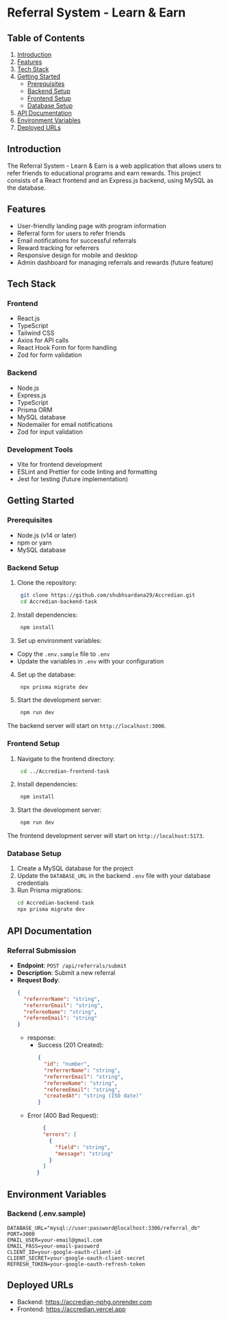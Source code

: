 # Referral System - Learn & Earn

## Table of Contents
1. [Introduction](#introduction)
2. [Features](#features)
3. [Tech Stack](#tech-stack)
4. [Getting Started](#getting-started)
   - [Prerequisites](#prerequisites)
   - [Backend Setup](#backend-setup)
   - [Frontend Setup](#frontend-setup)
   - [Database Setup](#database-setup)
5. [API Documentation](#api-documentation)
6. [Environment Variables](#environment-variables)
7. [Deployed URLs](#deployment-urls)

## Introduction

The Referral System - Learn & Earn is a web application that allows users to refer friends to educational programs and earn rewards. This project consists of a React frontend and an Express.js backend, using MySQL as the database.

## Features

- User-friendly landing page with program information
- Referral form for users to refer friends
- Email notifications for successful referrals
- Reward tracking for referrers
- Responsive design for mobile and desktop
- Admin dashboard for managing referrals and rewards (future feature)

## Tech Stack

### Frontend
- React.js
- TypeScript
- Tailwind CSS
- Axios for API calls
- React Hook Form for form handling
- Zod for form validation

### Backend
- Node.js
- Express.js
- TypeScript
- Prisma ORM
- MySQL database
- Nodemailer for email notifications
- Zod for input validation

### Development Tools
- Vite for frontend development
- ESLint and Prettier for code linting and formatting
- Jest for testing (future implementation)

## Getting Started

### Prerequisites

- Node.js (v14 or later)
- npm or yarn
- MySQL database

### Backend Setup

1. Clone the repository:
   ```bash
    git clone https://github.com/shubhsardana29/Accredian.git
    cd Accredian-backend-task
   ```
2. Install dependencies:
   ```bash
    npm install
   ```
3. Set up environment variables:
  - Copy the `.env.sample` file to `.env`
  - Update the variables in `.env` with your configuration

4. Set up the database:
   ```bash
    npx prisma migrate dev
   ```
5. Start the development server:
   ```bash
    npm run dev
   ```
The backend server will start on `http://localhost:3000`.

### Frontend Setup

1. Navigate to the frontend directory:
   ```bash
    cd ../Accredian-frontend-task
   ```
2. Install dependencies:
   ```bash
    npm install
   ```
3. Start the development server:
   ```bash
    npm run dev
   ```
The frontend development server will start on `http://localhost:5173`.

### Database Setup

1. Create a MySQL database for the project
2. Update the `DATABASE_URL` in the backend `.env` file with your database credentials
3. Run Prisma migrations:
   ```bash
   cd Accredian-backend-task
   npx prisma migrate dev
   ```
## API Documentation

### Referral Submission
- **Endpoint**: `POST /api/referrals/submit`
- **Description**: Submit a new referral
- **Request Body**:
  ```json
  {
    "referrerName": "string",
    "referrerEmail": "string",
    "refereeName": "string",
    "refereeEmail": "string"
  }
  ```
  - response:
    - Success (201 Created):
      ```json
      {
        "id": "number",
        "referrerName": "string",
        "referrerEmail": "string",
        "refereeName": "string",
        "refereeEmail": "string",
        "createdAt": "string (ISO date)"
      }
      ```
   - Error (400 Bad Request):
     ```json
          {
          "errors": [
            {
              "field": "string",
              "message": "string"
            }
          ]
        }
      ```
## Environment Variables

### Backend (.env.sample)
```
DATABASE_URL="mysql://user:password@localhost:3306/referral_db"
PORT=3000
EMAIL_USER=your-email@gmail.com
EMAIL_PASS=your-email-password
CLIENT_ID=your-google-oauth-client-id
CLIENT_SECRET=your-google-oauth-client-secret
REFRESH_TOKEN=your-google-oauth-refresh-token
```
## Deployed URLs
- Backend: https://accredian-nphg.onrender.com
- Frontend: https://accredian.vercel.app
